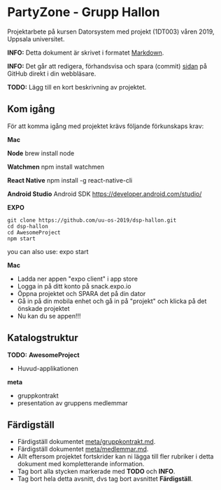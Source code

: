 # PartyZone - Grupp Hallon

Projektarbete på kursen Datorsystem med projekt (1DT003) våren 2019, Uppsala universitet.

**INFO:** Detta dokument är skrivet i
formatet
[Markdown](https://help.github.com/articles/getting-started-with-writing-and-formatting-on-github/).

**INFO:** Det går att redigera, förhandsvisa och spara
(commit) [sidan](./README.md) på GitHub direkt i din webbläsare.

**TODO:** Lägg till en kort beskrivning av projektet.

## Kom igång

För att komma igång med projektet krävs följande förkunskaps krav:

**Mac**

__Node__
brew install node

__Watchmen__
npm install watchmen

__React Native__
npm install -g react-native-cli

__Android Studio__
Android SDK https://developer.android.com/studio/

**EXPO**
```npm install -g expo-cli
git clone https://github.com/uu-os-2019/dsp-hallon.git
cd dsp-hallon
cd AwesomeProject
npm start
```
you can also use: expo start

**Mac**
- Ladda ner appen "expo client" i app store
- Logga in på ditt konto på snack.expo.io 
- Öppna projektet och SPARA det på din dator
- Gå in på din mobila enhet och gå in på "projekt" och klicka på det önskade projektet
- Nu kan du se appen!!!

## Katalogstruktur

**TODO:** 
**AwesomeProject**
- Huvud-applikationen 

**meta**
- gruppkontrakt
- presentation av gruppens medlemmar

## Färdigställ 

- Färdigställ dokumentet [meta/gruppkontrakt.md](./meta/gruppkontrakt.md).
- Färdigställ dokumentet [meta/medlemmar.md](./meta/medlemmar.md).
- Allt eftersom projektet fortskrider kan ni lägga till fler rubriker i detta
  dokument med kompletterande information.
- Tag bort alla stycken markerade med **TODO** och **INFO**.
- Tag bort hela detta avsnitt, dvs tag bort avsnittet **Färdigställ**.
